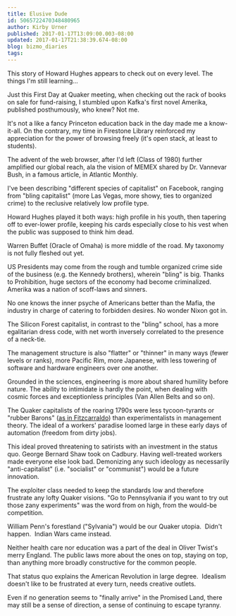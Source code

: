 ```yaml
---
title: Elusive Dude
id: 5065722470348480965
author: Kirby Urner
published: 2017-01-17T13:09:00.003-08:00
updated: 2017-01-17T21:38:39.674-08:00
blog: bizmo_diaries
tags: 
---
```


This story of Howard Hughes appears to check out on every level. The things I'm still learning...

Just this First Day at Quaker meeting, when checking out the rack of books on sale for fund-raising, I stumbled upon Kafka's first novel Amerika, published posthumously, who knew? Not me.

It's not a like a fancy Princeton education back in the day made me a know-it-all. On the contrary, my time in Firestone Library reinforced my appreciation for the power of browsing freely (it's open stack, at least to students).

The advent of the web browser, after I'd left (Class of 1980) further amplified our global reach, ala the vision of MEMEX shared by Dr. Vannevar Bush, in a famous article, in Atlantic Monthly.

I've been describing "different species of capitalist" on Facebook, ranging from "bling capitalist" (more Las Vegas, more showy, ties to organized crime) to the reclusive relatively low profile type.

Howard Hughes played it both ways: high profile in his youth, then tapering off to ever-lower profile, keeping his cards especially close to his vest when the public was supposed to think him dead.

Warren Buffet (Oracle of Omaha) is more middle of the road. My taxonomy is not fully fleshed out yet.

US Presidents may come from the rough and tumble organized crime side of the business (e.g. the Kennedy brothers), wherein "bling" is big. Thanks to Prohibition, huge sectors of the economy had become criminalized. Amerika was a nation of scoff-laws and sinners.

No one knows the inner psyche of Americans better than the Mafia, the industry in charge of catering to forbidden desires. No wonder Nixon got in.

The Silicon Forest capitalist, in contrast to the "bling" school, has a more egalitarian dress code, with net worth inversely correlated to the presence of a neck-tie.

The management structure is also "flatter" or "thinner" in many ways (fewer levels or ranks), more Pacific Rim, more Japanese, with less towering of software and hardware engineers over one another.

Grounded in the sciences, engineering is more about shared humility before nature. The ability to intimidate is hardly the point, when dealing with cosmic forces and exceptionless principles (Van Allen Belts and so on).

The Quaker capitalists of the roaring 1790s were less tycoon-tyrants or "rubber Barons" ([as in Fitzcarraldo](http://controlroom.blogspot.com/2007/01/fitzcarraldo-movie-review.html)) than experimentalists in management theory. The ideal of a workers' paradise loomed large in these early days of automation (freedom from dirty jobs).

This ideal proved threatening to satirists with an investment in the status quo. George Bernard Shaw took on Cadbury. Having well-treated workers made everyone else look bad. Demonizing any such ideology as necessarily "anti-capitalist" (i.e. "socialist" or "communist") would be a future innovation.

The exploiter class needed to keep the standards low and therefore frustrate any lofty Quaker visions. "Go to Pennsylvania if you want to try out those zany experiments" was the word from on high, from the would-be competition.

William Penn's forestland ("Sylvania") would be our Quaker utopia.  Didn't happen.  Indian Wars came instead.

Neither health care nor education was a part of the deal in Oliver Twist's merry England. The public laws more about the ones on top, staying on top, than anything more broadly constructive for the common people.

That status quo explains the American Revolution in large degree.  Idealism doesn't like to be frustrated at every turn, needs creative outlets.

Even if no generation seems to "finally arrive" in the Promised Land, there may still be a sense of direction, a sense of continuing to escape tyranny.

[](https://www.flickr.com/photos/kirbyurner/32200424442/in/dateposted-public/)